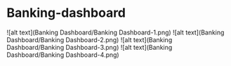 # Banking-dashboard
![alt text](Banking Dashboard/Banking Dashboard-1.png)
![alt text](Banking Dashboard/Banking Dashboard-2.png)
![alt text](Banking Dashboard/Banking Dashboard-3.png)
![alt text](Banking Dashboard/Banking Dashboard-4.png)
